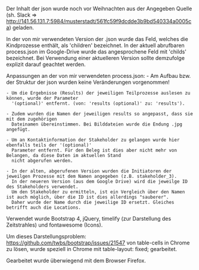 Der Inhalt der json wurde noch vor Weihnachten aus der Angegeben Quelle (sh. Slack => http://141.56.131.7:5984/musterstadt/561fc59f9dcdde3b9bd540334a0005ca) geladen.

In der von mir verwendeten Version der .json wurde das Feld, welches die Kindprozesse enthält, als 
'children' bezeichnet. In der aktuell abrufbaren process.json im Google-Drive wurde das angesprochene
Feld mit 'childs' bezeichnet. Bei Verwendung einer aktuelleren Version sollte demzufolge explizit
darauf geachtet werden.

Anpassungen an der von mir verwendeten process.json:
    - Am Aufbau bzw. der Struktur der json wurden keine Veränderungen vorgenommen!
    
    - Um die Ergebnisse (Results) der jeweiligen Teilprozesse auslesen zu können, wurde der Parameter
      '(optional)' entfernt. (von: 'results (optional)' zu: 'results').
      
    - Zudem wurden die Namen der jeweiligen results so angepasst, dass sie mit dem zugehörigen
      Dateinamen übereinstimmen. Bei Bilddateien wurde die Endung .jpg angefügt.
      
    - Um an Kontaktinformation der Stakeholder zu gelangen wurde hier ebenfalls teils der '(optional)'
      Parameter entfernt. Für den Beleg ist dies aber nicht mehr von Belangen, da diese Daten im aktuellen Stand 
      nicht abgerufen werden.
      
    - In der alten, abgerufenen Version wurden die Initiatoren der jeweilgen Prozesse mit dem Namen angegeben (z.B. stakeholder_3).
      In der neueren Version (aus dem Google Drive) wird die jeweilge ID des Stakeholders verwendet. 
      Um den Stakeholder zu ermitteln, ist ein Vergleich über den Namen ist auch möglich, über die ID ist dies allerdings "sauberer". 
      Daher wurde der Name durch die jeweilige ID ersetzt. Gleiches betrifft auch die Locations.


Verwendet wurde Bootstrap 4, jQuery, timelify (zur Darstellung des Zeitstrahles) und fontawesome (Icons).


Um dieses Darstellungsproblem: https://github.com/twbs/bootstrap/issues/21547 von table-cells in Chrome zu lösen,
wurde speziell in Chrome mit table-layout: fixed; gearbeitet.

Gearbeitet wurde überwiegend mit dem Browser Firefox.



